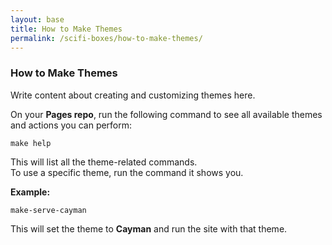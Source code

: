 ```yaml
---
layout: base
title: How to Make Themes
permalink: /scifi-boxes/how-to-make-themes/
---
```


### How to Make Themes

Write content about creating and customizing themes here.


On your **Pages repo**, run the following command to see all available themes and actions you can perform:

```
make help
```

This will list all the theme-related commands.  
To use a specific theme, run the command it shows you.  

**Example:**  
```
make-serve-cayman
```
This will set the theme to **Cayman** and run the site with that theme.
